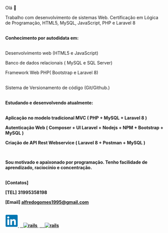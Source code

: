 Olá 👋


Trabalho com desenvolvimento de sistemas Web. Certificação em Lógica de Programação, HTML5, MySQL, JavaScript, PHP e Laravel 8

<br/><b>Conhecimento por autodidata em:</b><br/><br/>

Desenvolvimento web (HTML5 e JavaScript)

Banco de dados relacionais ( MySQL e SQL Server)

Framework Web PHP( Bootstrap e Laravel 8)<br/><br/>

Sistema de Versionamento de código (Git/Github.)

<br><b>Estudando e desenvolvendo atualmente:<br/><br/>

Aplicação no modelo tradicional MVC ( PHP + MySQL + Laravel 8 )

Autenticação Web ( Composer + UI Laravel + Nodejs + NPM + Bootstrap + MySQL )

Criação de API Rest Webservice ( Laravel 8 + Postman + MySQL )

<br/>

<b>Sou motivado e apaixonado por programação. Tenho facilidade de aprendizado, raciocínio e concentração. <br/><br/>        
          
          
[Contatos] <br/>


[TEL] 31995358198

[Email] alfredogomes1995@gmail.com<br/>


<br/><a href="https://www.linkedin.com/in/alfredo1995/" target="_blank">
<img src="https://raw.githubusercontent.com/devicons/devicon/master/icons/linkedin/linkedin-original.svg" alt="rails" width="40" height="40" style="max-width: 100%;"></img>
</a>&nbsp;<a href="https://www.youtube.com/channel/UCXKSo8RSfVmrawXleZ-_arg" target="_blank">
&nbsp;&nbsp;<img src="https://image.flaticon.com/icons/png/512/1384/1384060.png" alt="rails" width="40" height="40" style="max-width: 100%;"></img>
</a>&nbsp;<a href="https://www.instagram.com/alfredogomesss/" target="_blank">&nbsp;
&nbsp;<a href="https://my.indeed.com/p/alfredog-52cnbyc" target="_blank">&nbsp;&nbsp;<img src="https://play-lh.googleusercontent.com/_sJ-ST-crO8lxIzTv44xv_hiZvA6X7X2-8jSjhha2RfYcGSgACRod38yA6dfmcJHy_M" alt="rails" width="40" height="40" style="max-width: 100%;"></img>
</a>
